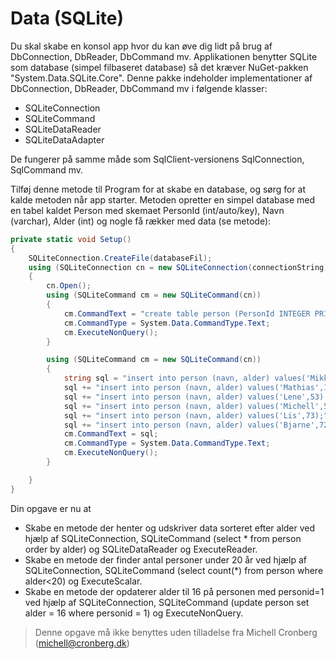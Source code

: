 ﻿# Data (SQLite)

Du skal skabe en konsol app hvor du kan øve dig lidt på brug af DbConnection, DbReader, DbCommand mv.
Applikationen benytter SQLite som database (simpel filbaseret database) så det kræver NuGet-pakken "System.Data.SQLite.Core". Denne pakke
indeholder implementationer af DbConnection, DbReader, DbCommand mv i følgende klasser:

- SQLiteConnection
- SQLiteCommand
- SQLiteDataReader
- SQLiteDataAdapter

De fungerer på samme måde som SqlClient-versionens SqlConnection, SqlCommand mv.

Tilføj denne metode til Program for at skabe en database, og sørg for at kalde 
metoden når app starter. Metoden opretter en simpel database med en tabel kaldet Person med skemaet 
PersonId (int/auto/key), Navn (varchar), Alder (int) og nogle få rækker med data (se metode):

```csharp
private static void Setup()
{
    SQLiteConnection.CreateFile(databaseFil);
    using (SQLiteConnection cn = new SQLiteConnection(connectionString))
    {
        cn.Open();
        using (SQLiteCommand cm = new SQLiteCommand(cn))
        {
            cm.CommandText = "create table person (PersonId INTEGER PRIMARY KEY AUTOINCREMENT, Navn VARCHAR(50), Alder INT)";
            cm.CommandType = System.Data.CommandType.Text;
            cm.ExecuteNonQuery();
        }

        using (SQLiteCommand cm = new SQLiteCommand(cn))
        {
            string sql = "insert into person (navn, alder) values('Mikkel',15);";
            sql += "insert into person (navn, alder) values('Mathias',12);";
            sql += "insert into person (navn, alder) values('Lene',53);";
            sql += "insert into person (navn, alder) values('Michell',51);";
            sql += "insert into person (navn, alder) values('Lis',73);";
            sql += "insert into person (navn, alder) values('Bjarne',72);";
            cm.CommandText = sql;
            cm.CommandType = System.Data.CommandType.Text;
            cm.ExecuteNonQuery();
        }

    }
}
```

Din opgave er nu at 

- Skabe en metode der henter og udskriver data sorteret efter alder ved hjælp af SQLiteConnection, SQLiteCommand (select * from person order by alder) og SQLiteDataReader og ExecuteReader.
- Skabe en metode der finder antal personer under 20 år ved hjælp af SQLiteConnection, SQLiteCommand (select count(*) from person where alder<20) og ExecuteScalar.
- Skabe en metode der opdaterer alder til 16 på personen med personid=1 ved hjælp af SQLiteConnection, SQLiteCommand (update person set alder = 16 where personid = 1) og ExecuteNonQuery.

<!-- footerstart -->
> Denne opgave må ikke benyttes uden tilladelse fra Michell Cronberg (michell@cronberg.dk)
<!-- footerslut -->